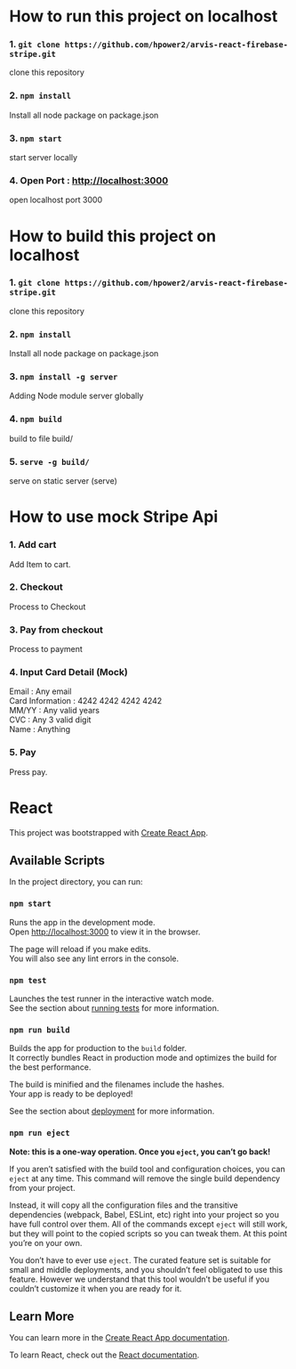 # How to run this project on localhost
### 1. `git clone https://github.com/hpower2/arvis-react-firebase-stripe.git`
clone this repository
### 2. `npm install`
Install all node package on package.json
### 3. `npm start`
start server locally
### 4. Open Port : [http://localhost:3000](http://localhost:3000)
open localhost port 3000

# How to build this project on localhost
### 1. `git clone https://github.com/hpower2/arvis-react-firebase-stripe.git`
clone this repository
### 2. `npm install`
Install all node package on package.json
### 3. `npm install -g server`
Adding Node module server globally
### 4. `npm build`
build to file build/
### 5. `serve -g build/`
serve on static server (serve)

# How to use mock Stripe Api
### 1. Add cart
Add Item to cart.
### 2. Checkout
Process to Checkout
### 3. Pay from checkout
Process to payment
### 4. Input Card Detail (Mock)
Email : Any email<br />
Card Information : 4242 4242 4242 4242<br />
MM/YY : Any valid years <br />
CVC : Any 3 valid digit <br />
Name : Anything<br />
### 5. Pay
Press pay.<br />

# React

This project was bootstrapped with
[Create React App](https://github.com/facebook/create-react-app).

## Available Scripts

In the project directory, you can run:

### `npm start`

Runs the app in the development mode.<br /> Open
[http://localhost:3000](http://localhost:3000) to view it in the browser.

The page will reload if you make edits.<br /> You will also see any lint errors
in the console.

### `npm test`

Launches the test runner in the interactive watch mode.<br /> See the section
about
[running tests](https://facebook.github.io/create-react-app/docs/running-tests)
for more information.

### `npm run build`

Builds the app for production to the `build` folder.<br /> It correctly bundles
React in production mode and optimizes the build for the best performance.

The build is minified and the filenames include the hashes.<br /> Your app is
ready to be deployed!

See the section about
[deployment](https://facebook.github.io/create-react-app/docs/deployment) for
more information.

### `npm run eject`

**Note: this is a one-way operation. Once you `eject`, you can’t go back!**

If you aren’t satisfied with the build tool and configuration choices, you can
`eject` at any time. This command will remove the single build dependency from
your project.

Instead, it will copy all the configuration files and the transitive
dependencies (webpack, Babel, ESLint, etc) right into your project so you have
full control over them. All of the commands except `eject` will still work, but
they will point to the copied scripts so you can tweak them. At this point
you’re on your own.

You don’t have to ever use `eject`. The curated feature set is suitable for
small and middle deployments, and you shouldn’t feel obligated to use this
feature. However we understand that this tool wouldn’t be useful if you couldn’t
customize it when you are ready for it.

## Learn More

You can learn more in the
[Create React App documentation](https://facebook.github.io/create-react-app/docs/getting-started).

To learn React, check out the [React documentation](https://reactjs.org/).

